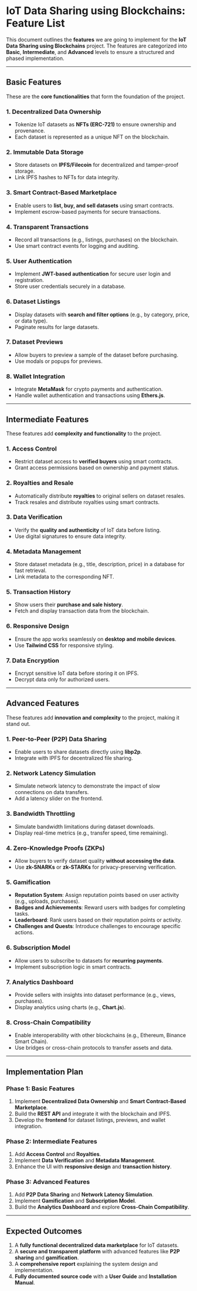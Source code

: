 # IoT Data Sharing using Blockchains: Feature List

This document outlines the **features** we are going to implement for the **IoT Data Sharing using Blockchains** project. The features are categorized into **Basic**, **Intermediate**, and **Advanced** levels to ensure a structured and phased implementation.

---

## **Basic Features**
These are the **core functionalities** that form the foundation of the project.

### 1. **Decentralized Data Ownership**
- Tokenize IoT datasets as **NFTs (ERC-721)** to ensure ownership and provenance.
- Each dataset is represented as a unique NFT on the blockchain.

### 2. **Immutable Data Storage**
- Store datasets on **IPFS/Filecoin** for decentralized and tamper-proof storage.
- Link IPFS hashes to NFTs for data integrity.

### 3. **Smart Contract-Based Marketplace**
- Enable users to **list, buy, and sell datasets** using smart contracts.
- Implement escrow-based payments for secure transactions.

### 4. **Transparent Transactions**
- Record all transactions (e.g., listings, purchases) on the blockchain.
- Use smart contract events for logging and auditing.

### 5. **User Authentication**
- Implement **JWT-based authentication** for secure user login and registration.
- Store user credentials securely in a database.

### 6. **Dataset Listings**
- Display datasets with **search and filter options** (e.g., by category, price, or data type).
- Paginate results for large datasets.

### 7. **Dataset Previews**
- Allow buyers to preview a sample of the dataset before purchasing.
- Use modals or popups for previews.

### 8. **Wallet Integration**
- Integrate **MetaMask** for crypto payments and authentication.
- Handle wallet authentication and transactions using **Ethers.js**.

---

## **Intermediate Features**
These features add **complexity and functionality** to the project.

### 1. **Access Control**
- Restrict dataset access to **verified buyers** using smart contracts.
- Grant access permissions based on ownership and payment status.

### 2. **Royalties and Resale**
- Automatically distribute **royalties** to original sellers on dataset resales.
- Track resales and distribute royalties using smart contracts.

### 3. **Data Verification**
- Verify the **quality and authenticity** of IoT data before listing.
- Use digital signatures to ensure data integrity.

### 4. **Metadata Management**
- Store dataset metadata (e.g., title, description, price) in a database for fast retrieval.
- Link metadata to the corresponding NFT.

### 5. **Transaction History**
- Show users their **purchase and sale history**.
- Fetch and display transaction data from the blockchain.

### 6. **Responsive Design**
- Ensure the app works seamlessly on **desktop and mobile devices**.
- Use **Tailwind CSS** for responsive styling.

### 7. **Data Encryption**
- Encrypt sensitive IoT data before storing it on IPFS.
- Decrypt data only for authorized users.

---

## **Advanced Features**
These features add **innovation and complexity** to the project, making it stand out.

### 1. **Peer-to-Peer (P2P) Data Sharing**
- Enable users to share datasets directly using **libp2p**.
- Integrate with IPFS for decentralized file sharing.

### 2. **Network Latency Simulation**
- Simulate network latency to demonstrate the impact of slow connections on data transfers.
- Add a latency slider on the frontend.

### 3. **Bandwidth Throttling**
- Simulate bandwidth limitations during dataset downloads.
- Display real-time metrics (e.g., transfer speed, time remaining).

### 4. **Zero-Knowledge Proofs (ZKPs)**
- Allow buyers to verify dataset quality **without accessing the data**.
- Use **zk-SNARKs** or **zk-STARKs** for privacy-preserving verification.

### 5. **Gamification**
- **Reputation System**: Assign reputation points based on user activity (e.g., uploads, purchases).
- **Badges and Achievements**: Reward users with badges for completing tasks.
- **Leaderboard**: Rank users based on their reputation points or activity.
- **Challenges and Quests**: Introduce challenges to encourage specific actions.

### 6. **Subscription Model**
- Allow users to subscribe to datasets for **recurring payments**.
- Implement subscription logic in smart contracts.

### 7. **Analytics Dashboard**
- Provide sellers with insights into dataset performance (e.g., views, purchases).
- Display analytics using charts (e.g., **Chart.js**).

### 8. **Cross-Chain Compatibility**
- Enable interoperability with other blockchains (e.g., Ethereum, Binance Smart Chain).
- Use bridges or cross-chain protocols to transfer assets and data.

---

## **Implementation Plan**

### **Phase 1: Basic Features**
1. Implement **Decentralized Data Ownership** and **Smart Contract-Based Marketplace**.
2. Build the **REST API** and integrate it with the blockchain and IPFS.
3. Develop the **frontend** for dataset listings, previews, and wallet integration.

### **Phase 2: Intermediate Features**
1. Add **Access Control** and **Royalties**.
2. Implement **Data Verification** and **Metadata Management**.
3. Enhance the UI with **responsive design** and **transaction history**.

### **Phase 3: Advanced Features**
1. Add **P2P Data Sharing** and **Network Latency Simulation**.
2. Implement **Gamification** and **Subscription Model**.
3. Build the **Analytics Dashboard** and explore **Cross-Chain Compatibility**.

---

## **Expected Outcomes**
1. A **fully functional decentralized data marketplace** for IoT datasets.
2. A **secure and transparent platform** with advanced features like **P2P sharing** and **gamification**.
3. A **comprehensive report** explaining the system design and implementation.
4. **Fully documented source code** with a **User Guide** and **Installation Manual**.
